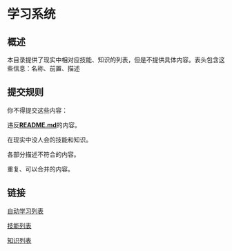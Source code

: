 # 学习系统

## 概述

本目录提供了现实中相对应技能、知识的列表，但是不提供具体内容。表头包含这些信息：名称、前置、描述

## 提交规则

你不得提交这些内容：

违反[**README.md**](../../README.md)的内容。

在现实中没人会的技能和知识。

各部分描述不符合的内容。

重复、可以合并的内容。

## 链接

[自动学习列表](AUTOcsv)

[技能列表](SKILL.csv)

[知识列表](KNOWLEDGE.csv)

